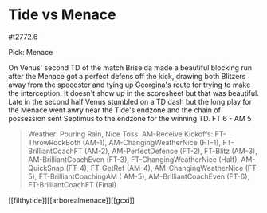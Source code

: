 # Tide vs Menace

#t2772.6

Pick: Menace

On Venus' second TD of the match Briselda made a beautiful blocking run after the Menace got a perfect defens off the kick, drawing both Blitzers away from the speedster and tying up Georgina's route for trying to make the interception. It doesn't show up in the scoresheet but that was beautiful. Late in the second half Venus stumbled on a TD dash but the long play for the Menace went awry near the Tide's endzone and the chain of possession sent Septimus to the endzone for the winning TD. FT 6 - AM 5

> Weather: Pouring Rain, Nice
> Toss: AM-Receive
> Kickoffs: FT-ThrowRockBoth (AM-1), AM-ChangingWeatherNice (FT-1), FT-BrilliantCoachFT (AM-2), AM-PerfectDefence (FT-2), FT-Blitz (AM-3), AM-BrilliantCoachEven (FT-3), FT-ChangingWeatherNice (Half), AM-QuickSnap (FT-4), FT-GetRef (AM-4), AM-ChangingWeatherNice (FT-5), FT-BrilliantCoachingAM ( AM-5), AM-BrilliantCoachEven (FT-6), FT-BrilliantCoachFT (Final)

[[filthytide]][[arborealmenace]][[gcxi]]